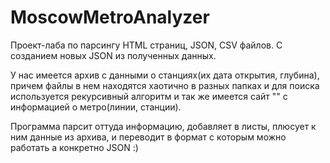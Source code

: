 # MoscowMetroAnalyzer
Проект-лаба по парсингу HTML страниц, JSON, CSV файлов. С созданием новых JSON из полученных данных.

У нас имеется архив с данными о станциях(их дата открытия, глубина), причем файлы в нем находятся хаотично в разных папках и для поиска используется рекурсивный алгоритм и так же имеется сайт "" с информацией о метро(линии, станции).

Программа парсит оттуда информацию, добавляет в листы, плюсует к ним данные из архива, и переводит в формат с которым можно работать а конкретно JSON :)
